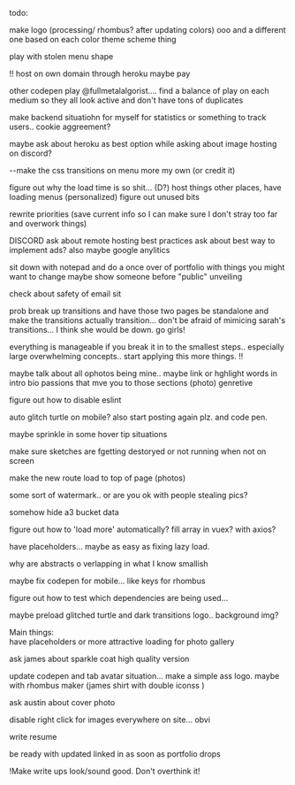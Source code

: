 todo:

make logo (processing/ rhombus? after updating colors) ooo and a different one based on each color theme scheme thing 

play with stolen menu shape

!! host on own domain through heroku
maybe pay

other codepen play @fullmetalalgorist....
find a balance of play on each medium so they all look active and don't have tons of duplicates

make backend situatiohn for myself for statistics or something to track users.. cookie aggreement?

maybe ask about heroku as best option while asking about image hosting on discord?

--make the css transitions on menu more my own (or credit it)

figure out why the load time is so shit... (D?) host things other places, have loading menus (personalized)
figure out unused bits

rewrite  priorities (save current info so I can make sure I don't stray too far and overwork things)

DISCORD
ask about remote hosting best practices
ask about best way to implement ads?
also maybe google anylitics

sit down with notepad and do a once over of portfolio with things you might want to change maybe show someone before "public" unveiling

check about safety of email sit

prob break up transitions and have those two pages be standalone and make the transitions actually transition... don't be afraid of mimicing sarah's transitions... I think she would be down.  go girls!

everything is manageable if you break it in to the smallest steps.. especially large overwhelming concepts.. start applying this more things. !!

maybe talk about all ophotos being mine.. maybe link or hghlight words in intro bio passions that mve you to those sections (photo) genretive

figure out how to disable eslint 

 auto glitch turtle on mobile?  also start posting again plz. and code pen.

 maybe sprinkle in some hover tip situations

 make sure sketches are fgetting destoryed or not running when not  on screen

 make the  new route load to top of page  (photos)

some sort of watermark.. or are you ok with people stealing pics?

somehow hide a3 bucket data

figure out how to 'load more' automatically? fill array in vuex? with axios? 

have placeholders... maybe as easy as fixing lazy load.


why are abstracts o verlapping in  what I know smallish

maybe fix codepen for mobile... like keys for rhombus

figure out how to test which dependencies are being used...

maybe preload glitched turtle and dark transitions logo.. background  img?

Main things:  
have placeholders or more attractive loading for photo gallery

ask james about sparkle coat high quality version

update codepen and tab avatar situation... make a simple ass logo. maybe with rhombus maker 
(james shirt with double iconss )

ask austin about cover photo

disable right click for images everywhere on site... obvi

write resume

be ready with updated linked in as soon as portfolio  drops

!Make write ups look/sound good. Don't overthink it!